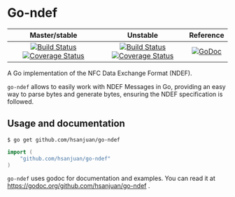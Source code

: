 Go-ndef
=======

| Master/stable | Unstable | Reference |
|:-------------:|:--------:|:---------:|
| [![Build Status](https://travis-ci.org/hsanjuan/go-ndef.svg?branch=master)](https://travis-ci.org/hsanjuan/go-ndef) [![Coverage Status](https://coveralls.io/repos/github/hsanjuan/go-ndef/badge.svg?branch=master)](https://coveralls.io/github/hsanjuan/go-ndef?branch=master) | [![Build Status](https://travis-ci.org/hsanjuan/go-ndef.svg?branch=unstable)](https://travis-ci.org/hsanjuan/go-ndef) [![Coverage Status](https://coveralls.io/repos/github/hsanjuan/go-ndef/badge.svg?branch=unstable)](https://coveralls.io/github/hsanjuan/go-ndef?branch=unstable) | [![GoDoc](https://godoc.org/github.com/hsanjuan/go-ndef?status.svg)](http://godoc.org/github.com/hsanjuan/go-ndef)

A Go implementation of the NFC Data Exchange Format (NDEF).

`go-ndef` allows to easily work with NDEF Messages in Go, providing an easy way to parse bytes and generate bytes, ensuring the NDEF specification is followed.

Usage and documentation
-----------------------

```
$ go get github.com/hsanjuan/go-ndef
```


```go
import (
	"github.com/hsanjuan/go-ndef"
)
```

`go-ndef` uses godoc for documentation and examples. You can read it at https://godoc.org/github.com/hsanjuan/go-ndef .
